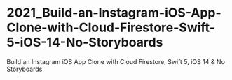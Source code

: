 # 2021_Build-an-Instagram-iOS-App-Clone-with-Cloud-Firestore-Swift-5-iOS-14-No-Storyboards
Build an Instagram iOS App Clone with Cloud Firestore, Swift 5, iOS 14 &amp; No Storyboards

